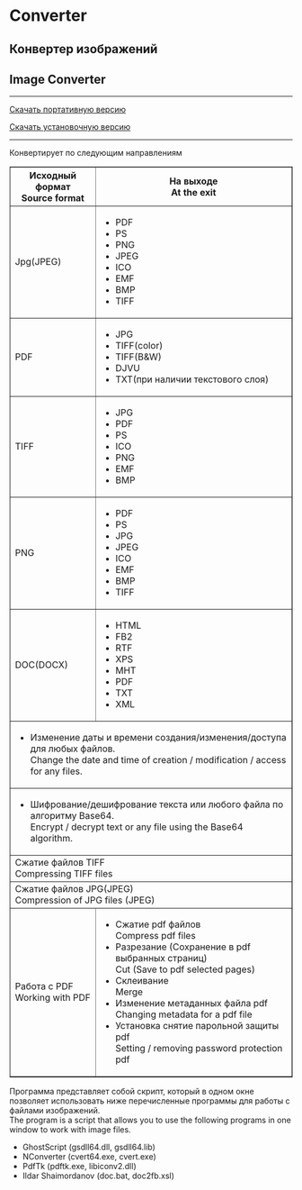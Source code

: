 <html>
<h1>Converter</h1>

<h2>Конвертер изображений</h2>
<h2>Image Converter</h2>
<hr>
<body>
<p><a href="https://raw.githubusercontent.com/Apik21/Converter/master/ConverterPortable.exe">Скачать портативную версию</a></p>

<p><a href="https://raw.githubusercontent.com/Apik21/Converter/setup/ConverterSetup.exe">Скачать установочную версию</a></p>
<hr>
<p>Конвертирует по следующим направлениям</p>
<table border="1" align="center" cellpadding="5" cols="2">
   <tr>
    <th>Исходный формат<br>Source format</th>
    <th>На выходе<br>At the exit</th>
   </tr>
   <tr>
    <td>Jpg(JPEG)</td>
    <td>
      <ul>
        <li>PDF</li>
        <li>PS</li>
        <li>PNG</li>
        <li>JPEG</li>
        <li>ICO</li>
        <li>EMF</li>
        <li>BMP</li>
        <li>TIFF</li>
      </ul>
    </td></tr>
<tr>
    <td>PDF</td>
    <td>
      <ul>
      <li>JPG</li>
      <li>TIFF(color)</li>
      <li>TIFF(B&W)</li>
      <li>DJVU</li>
      <li>TXT(при наличии текстового слоя)</li>
      </ul>
  </tr>
  <tr>
  <td>TIFF</td>
  <td><ul>
  <li>JPG</li>
  <li>PDF</li>
  <li>PS</li>
  <li>ICO</li>
  <li>PNG</li>
  <li>EMF</li>
  <li>BMP</li>
  </ul>
  </tr>
  <tr>
  <td>PNG</td>
  <td><ul>
        <li>PDF</li>
        <li>PS</li>
        <li>JPG</li>
        <li>JPEG</li>
        <li>ICO</li>
        <li>EMF</li>
        <li>BMP</li>
        <li>TIFF</li>
      </ul>
    </td></tr>
    <tr>
    <td>DOC(DOCX)</td>
    <td><ul>
    <li>HTML</li>
    <li>FB2</li>
    <li>RTF</li>
    <li>XPS</li>
    <li>MHT</li>
    <li>PDF</li>
    <li>TXT</li>
    <li>XML</li>
    </ul></td></tr>
    <tr>
    <td colspan="2"><ul><li>Изменение даты и времени создания/изменения/доступа для любых файлов.<br>Change the date and time of creation / modification / access for any files.</ul></li></td>
    </tr>
    <tr>
    <td colspan="2"><ul><li>Шифрование/дешифрование текста или любого файла по алгоритму Base64.<br>Encrypt / decrypt text or any file using the Base64 algorithm.</ul></li></td></tr>
    <tr>
    <td colspan="2">Сжатие файлов TIFF<br>Compressing TIFF files</td></tr>
    <tr><td colspan="2">Сжатие файлов JPG(JPEG)<br>Compression of JPG files (JPEG)</td></tr>
    <tr>
    <td>Работа с PDF<br>Working with PDF</td>
    <td>
    <ul>
    <li>Сжатие pdf файлов<br>Compress pdf files</li>
    <li>Разрезание (Сохранение в pdf выбранных страниц)<br>Cut (Save to pdf selected pages)</li>
    <li>Склеивание<br>Merge</li>
    <li>Изменение метаданных файла pdf<br>Changing metadata for a pdf file</li>
    <li>Установка снятие парольной защиты pdf<br>Setting / removing password protection pdf</li></ul></td></tr>
 </table>
 <p>Программа представляет собой скрипт, который в одном окне позволяет использовать ниже перечисленные программы для работы с файлами изображений.<br>The program is a script that allows you to use the following programs in one window to work with image files.</p>
 <ul>
  <li>GhostScript (gsdll64.dll, gsdll64.lib)</li>
  <li>NConverter (cvert64.exe, cvert.exe)</li>
  <li>PdfTk (pdftk.exe, libiconv2.dll)</li>
  <li>Ildar Shaimordanov (doc.bat, doc2fb.xsl)</li>
  </ul>
</body>

</html>
